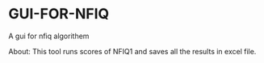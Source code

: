 # GUI-FOR-NFIQ
A gui for nfiq algorithem 


About:
This tool runs scores of NFIQ1 and saves all the results in excel file.
